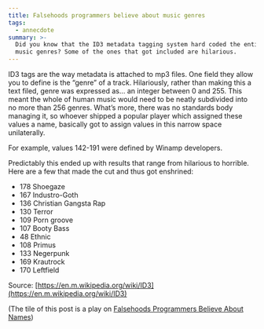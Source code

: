 ```yaml
---
title: Falsehoods programmers believe about music genres
tags:
  - annecdote
summary: >-
  Did you know that the ID3 metadata tagging system hard coded the entire set of
  music genres? Some of the ones that got included are hilarious.
---
```

ID3 tags are the way metadata is attached to mp3 files. One field they allow you to define is the “genre” of a track. Hilariously, rather than making this a text filed, genre was expressed as… an integer between 0 and 255. This meant the whole of human music would need to be neatly subdivided into no more than 256 genres. What’s more, there was no standards body managing it, so whoever shipped a popular player which assigned these values a name, basically got to assign values in this narrow space unilaterally.


For example, values 142-191 were defined by Winamp developers.


Predictably this ended up with results that range from hilarious to horrible. Here are a few that made the cut and thus got enshrined:

- 178 Shoegaze
- 167 Industro-Goth
- 136 Christian Gangsta Rap
- 130 Terror
- 109 Porn groove
- 107 Booty Bass
- 48 Ethnic
- 108 Primus
- 133 Negerpunk
- 169 Krautrock
- 170 Leftfield

Source: [https://en.m.wikipedia.org/wiki/ID3](https://en.m.wikipedia.org/wiki/ID3)


(The tile of this post is a play on [Falsehoods Programmers Believe About Names](https://www.kalzumeus.com/2010/06/17/falsehoods-programmers-believe-about-names/))

